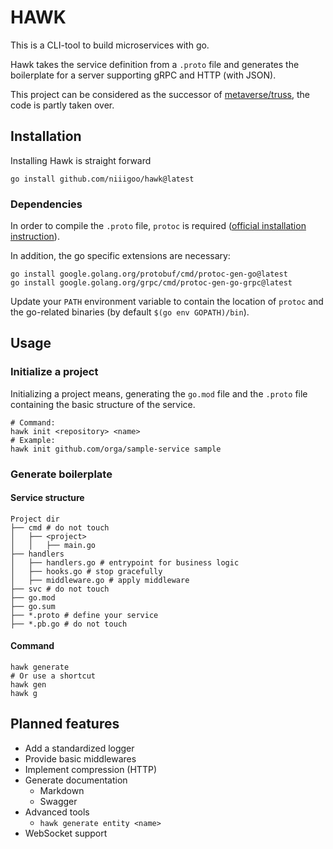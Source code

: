 # HAWK

This is a CLI-tool to build microservices with go.

Hawk takes the service definition from a `.proto` file and generates the boilerplate for a server supporting gRPC and
HTTP (with JSON).

This project can be considered as the successor of [metaverse/truss](https://github.com/metaverse/truss), the code is
partly taken over.

## Installation

Installing Hawk is straight forward

```shell
go install github.com/niiigoo/hawk@latest
```

### Dependencies

In order to compile the `.proto` file, `protoc` is required
([official installation instruction](https://grpc.io/docs/protoc-installation/)).

In addition, the go specific extensions are necessary:

```shell
go install google.golang.org/protobuf/cmd/protoc-gen-go@latest
go install google.golang.org/grpc/cmd/protoc-gen-go-grpc@latest
```

Update your `PATH` environment variable to contain the location of `protoc` and the go-related binaries
(by default `$(go env GOPATH)/bin`).

## Usage

### Initialize a project

Initializing a project means, generating the `go.mod` file and the `.proto` file containing the basic structure of the
service.

```shell
# Command:
hawk init <repository> <name>
# Example:
hawk init github.com/orga/sample-service sample
```

### Generate boilerplate

#### Service structure

```
Project dir
├── cmd # do not touch
│   ├── <project>
│   │   ├── main.go
├── handlers
│   ├── handlers.go # entrypoint for business logic
│   ├── hooks.go # stop gracefully
│   ├── middleware.go # apply middleware
├── svc # do not touch
├── go.mod
├── go.sum
├── *.proto # define your service
├── *.pb.go # do not touch
```

#### Command

```shell
hawk generate
# Or use a shortcut
hawk gen
hawk g
```

## Planned features

- Add a standardized logger
- Provide basic middlewares
- Implement compression (HTTP)
- Generate documentation
   - Markdown
   - Swagger
- Advanced tools
   - `hawk generate entity <name>`
- WebSocket support
